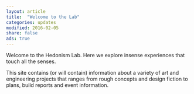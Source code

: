 ```yaml
---
layout: article
title:  "Welcome to the Lab"
categories: updates
modified: 2016-02-05
share: false
ads: true
---
```


Welcome to the Hedonism Lab. Here we explore insense experiences that touch all the senses. 

This site contains (or will contain) information about a variety of art and engineering projects that ranges from rough concepts and design fiction to plans, build reports and event information.
